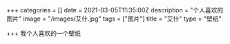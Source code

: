 +++
categories = []
date = 2021-03-05T11:35:00Z
description = "个人喜欢的图片"
image = "/images/艾什.jpg"
tags = ["图片"]
title = "艾什"
type = "壁纸"

+++
我个人喜欢的一个壁纸